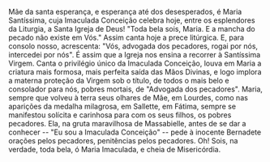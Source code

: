 Mãe da santa esperança, e esperança até dos desesperados, é Maria Santíssima, cuja Imaculada Conceição celebra hoje, entre os esplendores da Liturgia, a Santa Igreja de Deus! "Toda bela sois, Maria. E a mancha do pecado não existe em Vós." Assim canta hoje a prece litúrgica. E, para consolo nosso, acrescenta: "Vós, advogada dos pecadores, rogai por nós, intercedei por nós". É assim que a Igreja nos ensina a recorrer à Santíssima Virgem. Canta o privilégio único da Imaculada Conceição, louva em Maria a criatura mais formosa, mais perfeita saída das Mãos Divinas, e logo implora a materna proteção da Virgem sob o título, de todos o mais belo e consolador para nós, pobres mortais, de "Advogada dos pecadores". Maria, sempre que volveu à terra seus olhares de Mãe, em Lourdes, como nas aparições da medalha milagrosa, em Sallette, em Fátima, sempre se manifestou solícita e carinhosa para com os seus filhos, os pobres pecadores. Ela, na gruta maravilhosa de Massabielle, antes de se dar a conhecer -- "Eu sou a Imaculada Conceição" -- pede à inocente Bernadete orações pelos pecadores, penitências pelos pecadores. Oh! Sois, na verdade, toda bela, ó Maria Imaculada, e cheia de Misericórdia.